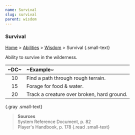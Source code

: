 ```yaml
---
name: Survival
slug: survival
parent: wisdom
---
```

### Survival
[Home](dm-operations-center) > [Abilities](abilities) > [Wisdom](wisdom) > Survival {.small-text}

Ability to survive in the wilderness.

| ~DC~ | ~Example~                                  |
| :--: | :----------------------------------------- |
|  10  | Find a path through rough terrain.         |
|  15  | Forage for food & water.                   |
|  20  | Track a creature over broken, hard ground. |
{.gray .small-text}

> **Sources** <br/>
> System Reference Document, p. 82<br/>
> Player's Handbook, p. 178
{.read .small-text}



